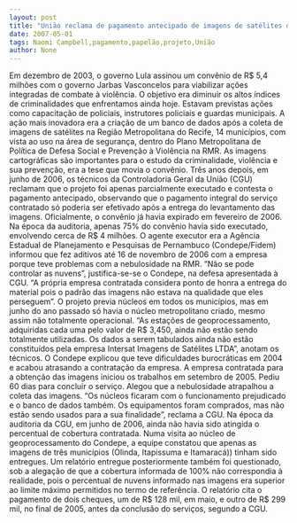 ```yaml
---
layout: post
title: "União reclama de pagamento antecipado de imagens de satélites de projeto que não saiu do papel"
date: 2007-05-01
tags: Naomi Campbell,pagamento,papelão,projeto,União
author: None
---
```

Em dezembro de 2003, o governo Lula assinou um convênio de R$ 5,4 milhões com o governo Jarbas Vasconcelos para viabilizar ações integradas de combate à violência. O objetivo era diminuir os altos índices de criminalidades que enfrentamos ainda hoje. Estavam previstas ações como capacitação de policiais, instrutores policiais e guardas municipais.
A ação mais inovadora era a criação de um banco de dados após a coleta de imagens de satélites na Região Metropolitana do Recife, 14 municípios, com vista ao uso na área de segurança, dentro do Plano Metropolitana de Política de Defesa Social e Prevenção à Violência na RMR. As imagens cartográficas são importantes para o estudo da criminalidade, violência e sua prevenção, era a tese que movia o convênio.
Três anos depois, em junho de 2006, os técnicos da Controladoria Geral da União (CGU) reclamam que o projeto foi apenas parcialmente executado e contesta o pagamento antecipado, observando que o pagamento integral do serviço contratado só poderia ser efetivado após a entrega do levantamento das imagens. Oficialmente, o convênio já havia expirado em fevereiro de 2006. Na época da auditoria, apenas 75% do convênio havia sido executado, envolvendo cerca de R$ 4 milhões.
O agente executor era a Agência Estadual de Planejamento e Pesquisas de Pernambuco (Condepe/Fidem) informou que fez aditivos até 16 de novembro de 2006 com a empresa porque teve problemas com a nebulosidade na RMR.
“Não se pode controlar as nuvens”, justifica-se-se o Condepe, na defesa apresentada à CGU. “A própria empresa contratada considera ponto de honra a entrega do material pois o padrão das imagens não estava na qualidade que eles perseguem”.
O projeto previa núcleos em todos os municípios, mas em junho do ano passado só havia o núcleo metropolitano criado, mesmo assim não totalmente operacional. “As estações de geoprocessamento, adquiridas cada uma pelo valor de R$ 3,450, ainda não estão sendo totalmente utilizadas. Os dados a serem tabulados ainda não estão constituídos pela empresa Intersat Imagens de Satélites LTDA”, anotam os técnicos. O Condepe explicou que teve dificuldades burocráticas em 2004 e acabou atrasando a contratação da empresa.
A empresa contratada para a obtenção das imagens iniciou os trabalhos em setembro de 2005. Pediu 60 dias para concluir o serviço. Alegou que a nebulosidade atrapalhou a coleta das imagens. “Os núcleos ficaram com o funcionamento prejudicado e o banco de dados também. Os equipamentos foram comprados, mas não estão sendo usados para a sua finalidade”, reclama a CGU.
Na época da auditoria da CGU, em junho de 2006, ainda não havia sido atingida o percentual de cobertura contratada. Numa visita ao núcleo de geoprocessamento do Condepe, a equipe constatou que apenas as imagens de três municípios (Olinda, Itapissuma e Itamaracá)) tinham sido entregues. Um relatório entregue posteriormente também foi questionado, sob a alegação de que a cobertura informada de 100% não correspondia à realidade, pois o percentual de nuvens informado nas imagens era superior ao limite máximo permitidos no termo de referência.
O relatório cita o pagamento de dois cheques, um de R$ 128 mil, em maio, e outro de R$ 299 mil, no final de 2005, antes da conclusão do serviços, segundo a CGU. 